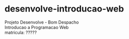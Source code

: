 # desenvolve-introducao-web

Projeto Desenvolve - Bom Despacho\
Introducao a Programacao Web\
matricula: ?????
